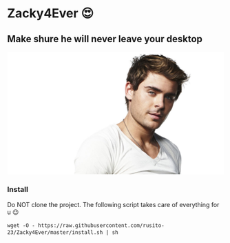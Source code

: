 # Zacky4Ever :heart_eyes:

## Make shure he will never leave your desktop 

![Zacky](pictures/zac-004.jpg)

### Install

Do NOT clone the project. 
The following script takes care of everything for u :wink:
```
wget -O - https://raw.githubusercontent.com/rusito-23/Zacky4Ever/master/install.sh | sh
```
